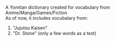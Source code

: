 A Yomitan dictionary created for vocabulary from Anime/Manga/Games/Fiction\
As of now, it includes vocubalary from:
1. "Jujutsu Kaisen"
2. "Dr. Stone" (only a few words as a test)
